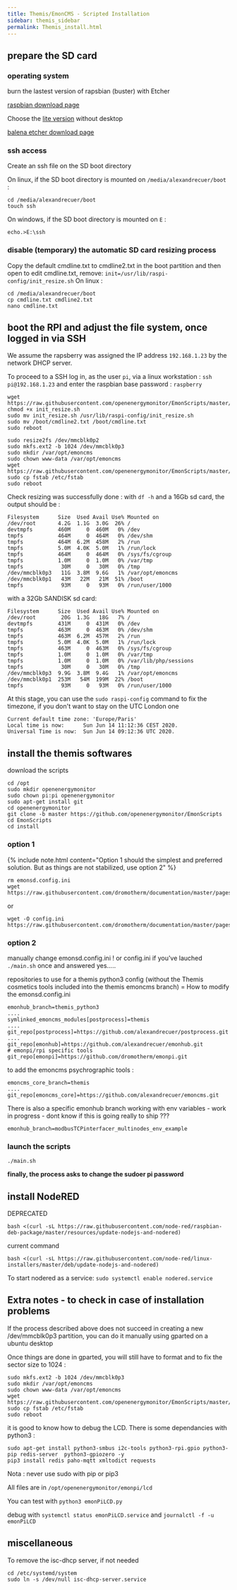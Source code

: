 ```yaml
---
title: Themis/EmonCMS - Scripted Installation
sidebar: themis_sidebar
permalink: Themis_install.html
---
```


## prepare the SD card

### operating system

burn the lastest version of rapsbian (buster) with Etcher

[raspbian download page](https://www.raspberrypi.org/downloads/raspbian/)

Choose the [lite version](https://downloads.raspberrypi.org/raspbian_lite_latest) without desktop

[balena etcher download page](https://www.balena.io/etcher/)

### ssh access

Create an ssh file on the SD boot directory

On linux, if the SD boot directory is mounted on `/media/alexandrecuer/boot` :
```
cd /media/alexandrecuer/boot
touch ssh
```

On windows, if the SD boot directory is mounted on `E` :

```
echo.>E:\ssh
```
### disable (temporary) the automatic SD card resizing process 

Copy the default cmdline.txt to cmdline2.txt in the boot partition and then open to edit cmdline.txt, remove: `init=/usr/lib/raspi-config/init_resize.sh`
On linux :

```
cd /media/alexandrecuer/boot
cp cmdline.txt cmdline2.txt
nano cmdline.txt
```

## boot the RPI and adjust the file system, once logged in via SSH

We assume the rapsberry was assigned the IP address `192.168.1.23` by the network DHCP server.

To proceed to a SSH log in, as the user `pi`, via a linux workstation : `ssh pi@192.168.1.23` and enter the raspbian base password : `raspberry`

```
wget https://raw.githubusercontent.com/openenergymonitor/EmonScripts/master/install/init_resize.sh
chmod +x init_resize.sh
sudo mv init_resize.sh /usr/lib/raspi-config/init_resize.sh
sudo mv /boot/cmdline2.txt /boot/cmdline.txt
sudo reboot

sudo resize2fs /dev/mmcblk0p2
sudo mkfs.ext2 -b 1024 /dev/mmcblk0p3
sudo mkdir /var/opt/emoncms
sudo chown www-data /var/opt/emoncms
wget https://raw.githubusercontent.com/openenergymonitor/EmonScripts/master/defaults/etc/fstab
sudo cp fstab /etc/fstab
sudo reboot
```
Check resizing was successfully done : with `df -h` and a 16Gb sd card, the output should be :
```
Filesystem      Size  Used Avail Use% Mounted on
/dev/root       4.2G  1.1G  3.0G  26% /
devtmpfs        460M     0  460M   0% /dev
tmpfs           464M     0  464M   0% /dev/shm
tmpfs           464M  6.2M  458M   2% /run
tmpfs           5.0M  4.0K  5.0M   1% /run/lock
tmpfs           464M     0  464M   0% /sys/fs/cgroup
tmpfs           1.0M     0  1.0M   0% /var/tmp
tmpfs            30M     0   30M   0% /tmp
/dev/mmcblk0p3   11G  3.8M  9.6G   1% /var/opt/emoncms
/dev/mmcblk0p1   43M   22M   21M  51% /boot
tmpfs            93M     0   93M   0% /run/user/1000
```
with a 32Gb SANDISK sd card:
```
Filesystem      Size  Used Avail Use% Mounted on
/dev/root        20G  1.3G   18G   7% /
devtmpfs        431M     0  431M   0% /dev
tmpfs           463M     0  463M   0% /dev/shm
tmpfs           463M  6.2M  457M   2% /run
tmpfs           5.0M  4.0K  5.0M   1% /run/lock
tmpfs           463M     0  463M   0% /sys/fs/cgroup
tmpfs           1.0M     0  1.0M   0% /var/tmp
tmpfs           1.0M     0  1.0M   0% /var/lib/php/sessions
tmpfs            30M     0   30M   0% /tmp
/dev/mmcblk0p3  9.9G  3.8M  9.4G   1% /var/opt/emoncms
/dev/mmcblk0p1  253M   54M  199M  22% /boot
tmpfs            93M     0   93M   0% /run/user/1000
```

At this stage, you can use the `sudo raspi-config` command to fix the timezone, if you don't want to stay on the UTC London one

```
Current default time zone: 'Europe/Paris'
Local time is now:      Sun Jun 14 11:12:36 CEST 2020.
Universal Time is now:  Sun Jun 14 09:12:36 UTC 2020.
```

## install the themis softwares 

download the scripts

```
cd /opt
sudo mkdir openenergymonitor
sudo chown pi:pi openenergymonitor
sudo apt-get install git
cd openenergymonitor
git clone -b master https://github.com/openenergymonitor/EmonScripts
cd EmonScripts
cd install
```

### option 1
{% include note.html content="Option 1 should the simplest and preferred solution. But as things are not stabilized, use option 2" %}
```
rm emonsd.config.ini
wget https://raw.githubusercontent.com/dromotherm/documentation/master/pages/themis/emonsd.config.ini
```

or 
```
wget -O config.ini https://raw.githubusercontent.com/dromotherm/documentation/master/pages/themis/emonsd.config.ini
```

### option 2

manually change emonsd.config.ini ! or config.ini if you've lauched `./main.sh` once and answered yes.....

repositories to use for a themis python3 config (without the Themis cosmetics tools included into the themis emoncms branch) = How to modify the emonsd.config.ini
```
emonhub_branch=themis_python3
....
symlinked_emoncms_modules[postprocess]=themis
....
git_repo[postprocess]=https://github.com/alexandrecuer/postprocess.git
....
git_repo[emonhub]=https://github.com/alexandrecuer/emonhub.git
# emonpi/rpi specific tools
git_repo[emonpi]=https://github.com/dromotherm/emonpi.git
```
to add the emoncms psychrographic tools :

```
emoncms_core_branch=themis
....
git_repo[emoncms_core]=https://github.com/alexandrecuer/emoncms.git
```

There is also a specific emonhub branch working with env variables - work in progress - dont know if this is going really to ship ???

```
emonhub_branch=modbusTCPinterfacer_multinodes_env_example
```

### launch the scripts
```
./main.sh
```
**finally, the process asks to change the sudoer pi password**

## install NodeRED
DEPRECATED
```
bash <(curl -sL https://raw.githubusercontent.com/node-red/raspbian-deb-package/master/resources/update-nodejs-and-nodered)
```
current command
```
bash <(curl -sL https://raw.githubusercontent.com/node-red/linux-installers/master/deb/update-nodejs-and-nodered)
```

To start nodered as a service: `sudo systemctl enable nodered.service`


## Extra notes - to check in case of installation problems

If the process described above does not succeed in creating a new /dev/mmcblk0p3 partition, you can do it manually using gparted on a ubuntu desktop

Once things are done in gparted, you will still have to format and to fix the sector size to 1024 :

```
sudo mkfs.ext2 -b 1024 /dev/mmcblk0p3
sudo mkdir /var/opt/emoncms
sudo chown www-data /var/opt/emoncms
wget https://raw.githubusercontent.com/openenergymonitor/EmonScripts/master/defaults/etc/fstab
sudo cp fstab /etc/fstab
sudo reboot
```


it is good to know how to debug the LCD. There is some dependancies with python3 :

```
sudo apt-get install python3-smbus i2c-tools python3-rpi.gpio python3-pip redis-server  python3-gpiozero -y
pip3 install redis paho-mqtt xmltodict requests
```
Nota : never use sudo with pip or pip3

All files are in `/opt/openenergymonitor/emonpi/lcd`

You can test with `python3 emonPiLCD.py`

debug with `systemctl status emonPiLCD.service` and `journalctl -f -u emonPiLCD`


## miscellaneous

To remove the isc-dhcp server, if not needed
```
cd /etc/systemd/system
sudo ln -s /dev/null isc-dhcp-server.service
```
